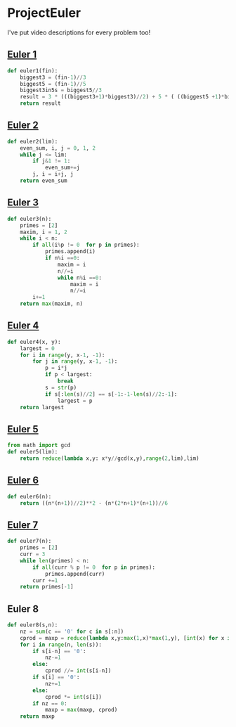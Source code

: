 # ProjectEuler

I've put video descriptions for every problem too!

## [Euler 1](https://www.youtube.com/watch?v=itbnUmNY2Y4)
```python
def euler1(fin):
    biggest3 = (fin-1)//3
    biggest5 = (fin-1)//5
    biggest3in5s = biggest5//3
    result = 3 * (((biggest3+1)*biggest3)//2) + 5 * ( ((biggest5 +1)*biggest5)//2 - 3 * (biggest3in5s * (biggest3in5s+1)//2))
    return result
```


## [Euler 2](https://youtu.be/LgQKStFcPC4)

```python
def euler2(lim):
    even_sum, i, j = 0, 1, 2
    while j <= lim:
        if j&1 != 1:
            even_sum+=j
        j, i = i+j, j
    return even_sum
```

## [Euler 3](https://youtu.be/w3FNOlsoFlM)

```python 
def euler3(n):
    primes = [2]
    maxim, i = 1, 2
    while i < n:
        if all(i%p != 0  for p in primes):
            primes.append(i)
            if n%i ==0:
                maxim = i
                n//=i
                while n%i ==0:
                    maxim = i
                    n//=i
        i+=1
    return max(maxim, n)
```

## [Euler 4](https://youtu.be/xzM1Hbn6kno)
```python
def euler4(x, y):
    largest = 0
    for i in range(y, x-1, -1):
        for j in range(y, x-1, -1):
            p = i*j
            if p < largest:
                break
            s = str(p)
            if s[:len(s)//2] == s[-1:-1-len(s)//2:-1]:
                largest = p
    return largest
```



## [Euler 5](https://www.youtube.com/watch?v=MlucEbNI2jk)
```python
from math import gcd
def euler5(lim):
    return reduce(lambda x,y: x*y//gcd(x,y),range(2,lim),lim)
```

## [Euler 6](https://youtu.be/542cBTbxrsI)
```python
def euler6(n):
    return ((n*(n+1))//2)**2 - (n*(2*n+1)*(n+1))//6
```

## [Euler 7](https://youtu.be/FheegdrweTA)
```python
def euler7(n):
    primes = [2]
    curr = 3
    while len(primes) < n:
        if all(curr % p != 0  for p in primes):
            primes.append(curr)            
        curr +=1
    return primes[-1]
```

## Euler 8
```python
def euler8(s,n):
    nz = sum(c == '0' for c in s[:n])
    cprod = maxp = reduce(lambda x,y:max(1,x)*max(1,y), [int(x) for x in s[:n]] , 1)
    for i in range(n, len(s)):
        if s[i-n] == '0':
            nz-=1
        else:
            cprod //= int(s[i-n])
        if s[i] == '0':
            nz+=1
        else:
            cprod *= int(s[i])
        if nz == 0:
            maxp = max(maxp, cprod)
    return maxp
```

